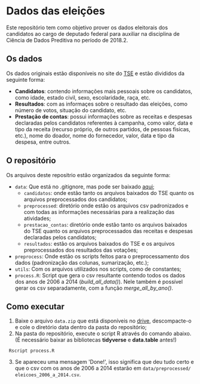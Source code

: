 # Dados das eleições 

Este repositório tem como objetivo prover os dados eleitorais dos candidatos ao cargo de deputado federal para auxiliar na disciplina de Ciência de Dados Preditiva no período de 2018.2.

## Os dados

Os dados originais estão disponíveis no site do [TSE](http://tse.jus.br/eleicoes/estatisticas/repositorio-de-dados-eleitorais-1/repositorio-de-dados-eleitorais) e estão divididos da seguinte forma:
 
 * **Candidatos**: contendo informações mais pessoais sobre os candidatos, como idade, estado civil, sexo, escolaridade, raça, etc.
 * **Resultados**: com as informaçes sobre o resultado das eleições, como número de votos, situação do candidato, etc.
 * **Prestação de contas**: possui informações sobre as receitas e despesas declaradas pelos candidatos referentes à campanha, como valor, data e tipo da receita (recurso próprio, de outros partidos, de pessoas fisicas, etc.), nome do doador, nome do fornecedor, valor, data e tipo da despesa, entre outros.

## O repositório

 Os arquivos deste repositrio estão organizados da seguinte forma:
 
  * `data`: Que está no .gitignore, mas pode ser baixado [aqui](https://drive.google.com/open?id=12ZgoKWbXcwEYhVrCKEI7nxoL4NxYcaC7);
    *  `candidatos`: onde estão tanto os arquivos baixados do TSE quanto os arquivos preprocessados dos candidatos;
    *  `preprocessed`: diretório onde estão os arquivos csv padronizados e com todas as informações necessárias para a realização das atividades;
    *  `prestacao_contas`: diretório onde estão tanto os arquivos baixados do TSE quanto os arquivos preprocessados das receitas e despesas declaradas pelos candidatos;
    *  `resultados`: estão os arquivos baixados do TSE e os arquivos preprocessados dos resultados das votações;
  * `preprocess`: Onde estão os scripts feitos para o preprocessamento dos dados (padronização das colunas, sumarização, etc.);
  * `utils`: Com os arquivos utilizados nos scripts, como de constantes; 
  * `process.R`: Script que gera o csv resultante contendo todos os dados dos anos de 2006 a 2014 (*build_all_data()*). Nele também é possível gerar os csv separadamente, com a função *merge_all_by_ano(<ano>)*.
  
  ## Como executar
  
   1. Baixe o arquivo `data.zip` que está disponíveis no [drive](https://drive.google.com/open?id=12ZgoKWbXcwEYhVrCKEI7nxoL4NxYcaC7), descompacte-o e cole o diretório data dentro da pasta do repositório;
   2. Na pasta do repositório, execute o script R através do comando abaixo. (É necessário baixar as bibliotecas **tidyverse** e **data.table** antes!)   
   ```
    Rscript process.R
   ```
   3. Se apareceu uma mensagem 'Done!', isso significa que deu tudo certo e que o csv com os anos de 2006 a 2014 estarão em `data/preprocessed/ eleicoes_2006_a_2014.csv`.
